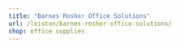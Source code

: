 ```yaml
---
title: "Barnes Rosher Office Solutions"
url: /leiston/barnes-rosher-office-solutions/
shop: office supplies
---
```


